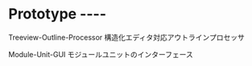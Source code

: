 # Prototype ----

Treeview-Outline-Processor
構造化エディタ対応アウトラインプロセッサ

Module-Unit-GUI
モジュールユニットのインターフェース
